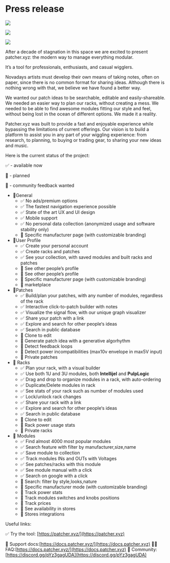 # Press release

![](<.gitbook/assets/patcher\_promo\_280122 (1) (Small).png>)

![](<.gitbook/assets/patcher\_promo\_280122 (2) (Small).png>)

![](<.gitbook/assets/patcher\_promo\_280122 (3) (Small).png>)

After a decade of stagnation in this space we are excited to present patcher.xyz: the modern way to manage everything modular.

It’s a tool for professionals, enthusiasts, and casual wigglers.

Novadays artists must develop their own means of taking notes, often on paper, since there is no common format for sharing ideas. Although there is nothing wrong with that, we believe we have found a better way.

We wanted our patch ideas to be searchable, editable and easily-shareable. We needed an easier way to plan our racks, without creating a mess. We needed to be able to find awesome modules fitting our style and feel, without being lost in the ocean of different options. We made it a reality.

Patcher.xyz was built to provide a fast and enjoyable experience while bypassing the limitations of current offerings. Our vision is to build a platform to assist you in any part of your wiggling experience: from research, to planning, to buying or trading gear, to sharing your new ideas and music.

Here is the current status of the project:

✅ - available now

🚧 - planned

💬 - community feedback wanted

* 🔵General
  * ✅ No ads/premium options
  * ✅ The fastest navigation experience possible
  * ✅ State of the art UX and UI design
  * ✅ Mobile support
  * ✅ No personal data collection (anonymized usage and software stability only)
  * 🚧 Specific manufacturer page (with customizable branding)
* 🔵User Profile
  * ✅ Create your personal account
  * ✅ Create racks and patches
  * ✅ See your collection, with saved modules and built racks and patches
  * 🚧 See other people’s profile
  * 🚧 See other people’s profile
  * 🚧 Specific manufacturer page (with customizable branding)
  * 💬 marketplace
* 🔵Patches
  * ✅ Build/plan your patches, with any number of modules, regardless of the rack
  * ✅ Interactive click-to-patch builder with notes
  * ✅ Visualize the signal flow, with our unique graph visualizer
  * ✅ Share your patch with a link
  * ✅ Explore and search for other people‘s ideas
  * ✅ Search in public database
  * 🚧 Clone to edit
  * 🚧 Generate patch idea with a generative algorhythm
  * 💬 Detect feedback loops
  * 🚧 Detect power incompatibilities (max10v envelope in max5V input)
  * 🚧 Private patches
* 🔵 Racks
  * ✅ Plan your rack, with a visual builder
  * ✅ Use both 1U and 3U modules, both **Intellijel** and **PulpLogic**
  * ✅ Drag and drop to organize modules in a rack, with auto-ordering
  * ✅ Duplicate/Delete modules in rack
  * ✅ See stats of your rack such as number of modules used
  * ✅ Lock/unlock rack changes
  * ✅ Share your rack with a link
  * ✅ Explore and search for other people‘s ideas
  * ✅ Search in public database
  * 🚧 Clone to edit
  * 🚧 Rack power usage stats
  * 🚧 Private racks
* 🔵 Modules
  * ✅ Find almost 4000 most popular modules
  * ✅ Search feature with filter by manufacturer,size,name
  * ✅ Save module to collection
  * ✅ Track modules INs and OUTs with Voltages
  * ✅ See patches/racks with this module
  * ✅ See module manual with a click
  * ✅ Search on google with a click
  * 🚧 Search: filter by style,looks,nature
  * 🚧 Specific manufacturer mode (with customizable branding)
  * 💬 Track power stats
  * 💬 Track modules switches and knobs positions
  * 💬 Track prices
  * 💬 See availability in stores
  * 💬 Stores integrations

Useful links:

✅ Try the tool: [https://patcher.xyz/](https://patcher.xyz)

🧠 Support docs:[https://docs.patcher.xyz/](https://docs.patcher.xyz) 💁‍♂️ FAQ:[https://docs.patcher.xyz/](https://docs.patcher.xyz) 🔺 Community:[https://discord.gg/pYz3gagUDA](https://discord.gg/pYz3gagUDA)
